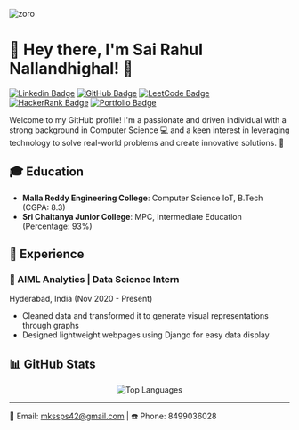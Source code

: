 ![zoro](https://github.com/KOAwesome/KOAwesome/assets/99417716/9a2d5012-ee0e-45da-ae2b-f3a76d9d175a)

# 👋 Hey there, I'm Sai Rahul Nallandhighal! 🚀

[![Linkedin Badge](https://img.shields.io/badge/-SaiRahulNallandhighal-blue?style=for-the-badge&logo=Linkedin&logoColor=white&link=https://www.linkedin.com/in/sairahulnallandhighal/)](https://www.linkedin.com/in/sairahulnallandhighal/)
[![GitHub Badge](https://img.shields.io/badge/-SaiRahulNallandhighal-gray?style=for-the-badge&logo=GitHub&logoColor=white&link=https://github.com/SaiRahulNallandhighal)](https://github.com/SaiRahulNallandhighal)
[![LeetCode Badge](https://img.shields.io/badge/-SaiRahulNallandhighal-orange?style=for-the-badge&logo=LeetCode&logoColor=white&link=https://leetcode.com/SaiRahulNallandhighal/)](https://leetcode.com/SaiRahulNallandhighal/)
[![HackerRank Badge](https://img.shields.io/badge/-SaiRahulNallandhighal-green?style=for-the-badge&logo=HackerRank&logoColor=white&link=https://www.hackerrank.com/mkssps42)](https://www.hackerrank.com/mkssps42)
[![Portfolio Badge](https://img.shields.io/badge/-Portfolio-blueviolet?style=for-the-badge&logo=Portfolio&logoColor=white&link=https://sairahulnallandhighal.github.io/)](https://sairahulnallandhighal.github.io/)

Welcome to my GitHub profile! I'm a passionate and driven individual with a strong background in Computer Science 💻 and a keen interest in leveraging technology to solve real-world problems and create innovative solutions. 🚀

## 🎓 Education

- **Malla Reddy Engineering College**: Computer Science IoT, B.Tech (CGPA: 8.3)
- **Sri Chaitanya Junior College**: MPC, Intermediate Education (Percentage: 93%)

## 💼 Experience

### 🔭 AIML Analytics | Data Science Intern
Hyderabad, India (Nov 2020 - Present)

- Cleaned data and transformed it to generate visual representations through graphs
- Designed lightweight webpages using Django for easy data display
## 📊 GitHub Stats

<p align="center">
  <img src="https://github-readme-stats.vercel.app/api/top-langs/?username=KOAwesome&layout=compact&theme=radical" alt="Top Languages" />
</p>
<!---
## 🚀 Projects / Open-Source

### 📚 College Results WebWeaver | [Link](https://github.com/your-repo/CollegeResultsWebWeaver)
**Technologies**: Python, Selenium, Openpyxl

- Gathers data and displays them in the form of an Excel sheet.

### 🕵️ A Novel Web Attack Detection System | [Link](https://github.com/your-repo/WebAttackDetectionSystem)
**Technologies**: Python, Django

- A Python model to detect web attacks. Ensemble Learning is used to divide the data and generate feedback for each case.
- Ensemble learning is the process of boosting the algorithms.

### 💾 Bad USB Implementation | [Link](https://github.com/your-repo/BadUSBImplementation)
**Technologies**: Raspberry Pi Pico, CircuitPython

- Developed a custom USB-based attack device using Raspberry Pi Pico.
- Programmed the Raspberry Pi Pico to emulate a keyboard and execute preconfigured payloads.
- Demonstrated the potential security vulnerabilities in USB devices and how they can be exploited.

### 💧 Smart Saline Monitoring System | [Link](https://github.com/your-repo/SmartSalineMonitoringSystem)
**Technologies**: Arduino, HX711, LCD, I2C, GSM

- Developed a weight monitoring system using Arduino & HX711 load cell to measure weight accurately.
- Used an LCD display for real-time weight visualization and a GSM module to send SMS notifications when weight thresholds are exceeded.

### ❓ Quiz Generator | [Link](https://github.com/your-repo/QuizGenerator)
**Technologies**: Python-docx, Python3

- Created a program which can generate quizzes from the provided Excel sheet.
- Both console and GUI support are available, with a feature to remove questions from the Excel sheet if answered correctly.

### 🌡️ Real-Time Temperature and Humidity Monitoring Webserver
**Technologies**: Raspberry Pi Pico W, DHT11

- Developed a real-time webserver using a Raspberry Pi Pico W microcontroller and a DHT11 temperature and humidity sensor for monitoring environmental conditions.
- Utilized the DHT11 sensor, a cost-effective digital temperature and humidity sensor, for reliable and accurate measurements with WiFi connectivity for storing data on a server.

## 🏆 Certifications

- NPTEL Online Certification: Data Structures using Java
- NPTEL Online Certification: Python for Data Science - IIT Madras
- NPTEL Online Certification: Introduction to Algorithms
- NPTEL Online Certification: Ethical Hacking - IIT Kharagpur
- Introduction to Programming using Python - Microsoft Certifications
- Azure Fundamentals - Microsoft Certifications
-->
## 🎉 Honors & Awards

- Won inter-college Basketball tournament for 2 consecutive years 🏀
- Achieved a 5-star rating on the HackerRank platform in Java programming language ⭐️⭐️⭐️⭐️⭐️
- Installed Gentoo Linux operating system on an obsolete machine, adjusting flags for best performance 🐧
- Ported a post-market Linux operating system to an Android device (whyred) 📱
<!--
## 🛠 Skills

### 👨‍💻 Programming Languages
- 💻 Python
- ☕ Java
- 🐚 Shell Scripting
- 🐘 C
- ++ C++
- 📊 R

### 🧰 Libraries/Frameworks
- NumPy
- Pandas
- Seaborn
- Matplotlib
- Scikit-learn
- Flask
- Django
- Selenium

### 📂 Databases
- MySQL
-->
---


📧 Email: mkssps42@gmail.com | ☎️ Phone: 8499036028
